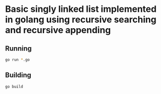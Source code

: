 # Basic singly linked list implemented in golang using recursive searching and recursive appending

## Running

```bash
go run *.go
```

## Building 

```bash
go build
```
